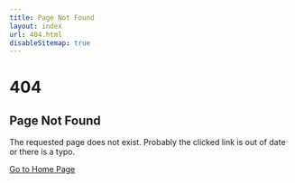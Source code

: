 ```yaml
---
title: Page Not Found
layout: index
url: 404.html
disableSitemap: true
---
```


<h1 class="display-1">404</h1>
<h2>Page Not Found</h2>

The requested page does not exist. Probably the clicked link is out of date or there is a typo.

[Go to Home Page]()
